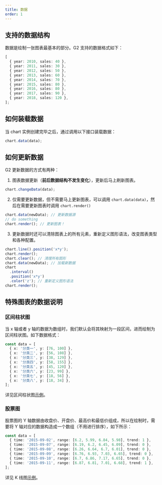 ```yaml
---
title: 数据
order: 1
---
```


## 支持的数据结构

数据是绘制一张图表最基本的部分。G2 支持的数据格式如下：

```typescript
[
  { year: 2010, sales: 40 },
  { year: 2011, sales: 30 },
  { year: 2012, sales: 50 },
  { year: 2013, sales: 60 },
  { year: 2014, sales: 70 },
  { year: 2015, sales: 80 },
  { year: 2016, sales: 80 },
  { year: 2017, sales: 90 },
  { year: 2018, sales: 120 },
];
```

## 如何装载数据

当 chart 实例创建完毕之后，通过调用以下接口装载数据：

```typescript
chart.data(data);
```

## 如何更新数据

G2 更新数据的方式有两种：

1. 图表数据更新（**前后数据结构不发生变化**），更新后马上刷新图表。

```typescript
chart.changeData(data);
```

2. 仅需要更新数据，但不需要马上更新图表，可以调用 `chart.data(data)`，然后在需要更新图表时调用 `chart.render()`

```typescript
chart.data(newData); // 更新数据源
// do something
chart.render(); // 更新图表！
```

3. 更新数据时还可以清除图表上的所有元素，重新定义图形语法，改变图表类型和各种配置。

```typescript
chart.line().position('x*y');
chart.render();
chart.clear(); // 清理所有图形
chart.data(newData); // 加载新数据
chart
  .interval()
  .position('x*y')
  .color('z'); // 重新定义图形语法
chart.render();
```

## 特殊图表的数据说明

### 区间柱状图

当 x 轴或者 y 轴的数据为数组时，我们默认会将其映射为一段区间，进而绘制为区间柱状图。如下数据格式：

```typescript
const data = [
  { x: '分类一', y: [76, 100] },
  { x: '分类二', y: [56, 108] },
  { x: '分类三', y: [38, 129] },
  { x: '分类四', y: [58, 155] },
  { x: '分类五', y: [45, 120] },
  { x: '分类六', y: [23, 99] },
  { x: '分类七', y: [18, 56] },
  { x: '分类八', y: [18, 34] },
];
```

详见区间柱状图[示例](../../../examples/column/basic#ranged)。

### 股票图

股票图的 Y 轴数据由收盘价、开盘价、最高价和最低价组成，所以在绘制时，需要将 Y 轴对应的数据构造成一个数组（不用进行排序），如下所示：

```typescript
const data = [
  { time: '2015-09-02', range: [6.2, 5.99, 6.84, 5.98], trend: 1 },
  { time: '2015-09-07', range: [6.19, 6.2, 6.45, 6.09], trend: 0 },
  { time: '2015-09-08', range: [6.26, 6.64, 6.7, 6.01], trend: 0 },
  { time: '2015-09-09', range: [6.76, 6.93, 7.03, 6.65], trend: 0 },
  { time: '2015-09-10', range: [6.7, 6.86, 7.17, 6.65], trend: 0 },
  { time: '2015-09-11', range: [6.87, 6.81, 7.01, 6.68], trend: 1 },
];
```

详见 K 线图[示例](../../../examples/candlestick/candlestick)。
